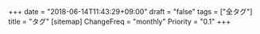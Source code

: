 +++
date = "2018-06-14T11:43:29+09:00"
draft = "false"
tags = ["全タグ"]
title = "タグ"
[sitemap]
  ChangeFreq = "monthly"
  Priority = "0.1"
+++


